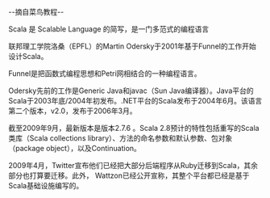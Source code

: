 --摘自菜鸟教程--


Scala 是 Scalable Language 的简写，是一门多范式的编程语言

联邦理工学院洛桑（EPFL）的Martin Odersky于2001年基于Funnel的工作开始设计Scala。

Funnel是把函数式编程思想和Petri网相结合的一种编程语言。

Odersky先前的工作是Generic Java和javac（Sun Java编译器）。Java平台的Scala于2003年底/2004年初发布。.NET平台的Scala发布于2004年6月。该语言第二个版本，v2.0，发布于2006年3月。

截至2009年9月，最新版本是版本2.7.6 。Scala 2.8预计的特性包括重写的Scala类库（Scala collections library）、方法的命名参数和默认参数、包对象（package object），以及Continuation。

2009年4月，Twitter宣布他们已经把大部分后端程序从Ruby迁移到Scala，其余部分也打算要迁移。此外， Wattzon已经公开宣称，其整个平台都已经是基于Scala基础设施编写的。